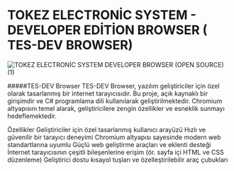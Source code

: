 # TOKEZ ELECTRONİC SYSTEM - DEVELOPER EDİTİON BROWSER ( TES-DEV BROWSER)

![TOKEZ ELECTRONİC SYSTEM DEVELOPER BROWSER (OPEN SOURCE) (1)](https://github.com/wechtof/tesdevbrowser/assets/111958409/034798a6-ae94-4591-87c5-a0c0e4f2795a)

#####TES-DEV Browser
TES-DEV Browser, yazılım geliştiriciler için özel olarak tasarlanmış bir internet tarayıcısıdır. Bu proje, açık kaynaklı bir girişimdir ve C# programlama dili kullanılarak geliştirilmektedir. Chromium altyapısını temel alarak, geliştiricilere zengin özellikler ve esneklik sunmayı hedeflemektedir.

Özellikler
Geliştiriciler için özel tasarlanmış kullanıcı arayüzü
Hızlı ve güvenilir bir tarayıcı deneyimi
Chromium altyapısı sayesinde modern web standartlarına uyumlu
Güçlü web geliştirme araçları ve eklenti desteği
İnternet tarayıcısının çeşitli bileşenlerine erişim (ör. sayfa içi HTML ve CSS düzenleme)
Geliştirici dostu kısayol tuşları ve özelleştirilebilir araç çubukları

